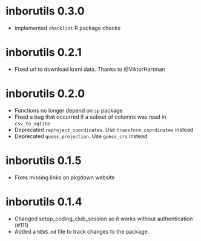 # inborutils 0.3.0

* implemented `checklist` R package checks

# inborutils 0.2.1

* Fixed url to download knmi data. Thanks to @ViktorHartman

# inborutils 0.2.0

* Functions no longer depend on `sp` package
* Fixed a bug that occurred if a subset of columns was read in `csv_to_sqlite`
* Deprecated `reproject_coordinates`. Use `transform_coordinates` instead.
* Deprecated `guess_projection`. Use `guess_crs` instead.

# inborutils 0.1.5

* Fixes missing links on pkgdown website

# inborutils 0.1.4

* Changed setup_coding_club_session so it works without authentication (#111)
* Added a `NEWS.md` file to track changes to the package.
